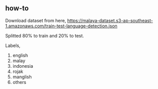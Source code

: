 ## how-to

Download dataset from here, https://malaya-dataset.s3-ap-southeast-1.amazonaws.com/train-test-language-detection.json

Splitted 80% to train and 20% to test.

Labels,

1. english
2. malay
3. indonesia
4. rojak
5. manglish
6. others